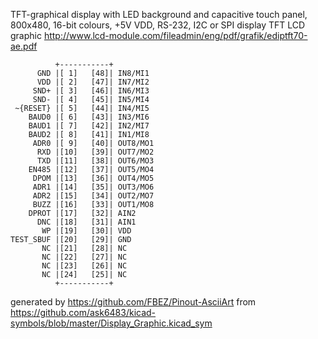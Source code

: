 TFT-graphical display with LED background and capacitive touch panel, 800x480, 16-bit colours, +5V VDD, RS-232, I2C or SPI
display TFT LCD graphic
http://www.lcd-module.com/fileadmin/eng/pdf/grafik/ediptft70-ae.pdf


	          +-----------+
	      GND |[ 1]   [48]| IN8/MI1
	      VDD |[ 2]   [47]| IN7/MI2
	     SND+ |[ 3]   [46]| IN6/MI3
	     SND- |[ 4]   [45]| IN5/MI4
	 ~{RESET} |[ 5]   [44]| IN4/MI5
	    BAUD0 |[ 6]   [43]| IN3/MI6
	    BAUD1 |[ 7]   [42]| IN2/MI7
	    BAUD2 |[ 8]   [41]| IN1/MI8
	     ADR0 |[ 9]   [40]| OUT8/MO1
	      RXD |[10]   [39]| OUT7/MO2
	      TXD |[11]   [38]| OUT6/MO3
	    EN485 |[12]   [37]| OUT5/MO4
	     DPOM |[13]   [36]| OUT4/MO5
	     ADR1 |[14]   [35]| OUT3/MO6
	     ADR2 |[15]   [34]| OUT2/MO7
	     BUZZ |[16]   [33]| OUT1/MO8
	    DPROT |[17]   [32]| AIN2
	      DNC |[18]   [31]| AIN1
	       WP |[19]   [30]| VDD
	TEST_SBUF |[20]   [29]| GND
	       NC |[21]   [28]| NC
	       NC |[22]   [27]| NC
	       NC |[23]   [26]| NC
	       NC |[24]   [25]| NC
	          +-----------+


generated by https://github.com/FBEZ/Pinout-AsciiArt from https://github.com/ask6483/kicad-symbols/blob/master/Display_Graphic.kicad_sym